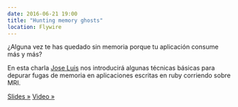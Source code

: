 ```yaml
---
date: 2016-06-21 19:00
title: "Hunting memory ghosts"
location: Flywire
---
```


¿Alguna vez te has quedado sin memoria porque tu aplicación consume más y más?

En esta charla [Jose Luis](https://twitter.com/josacar) nos introducirá algunas técnicas básicas para depurar fugas de memoria en aplicaciones escritas en ruby corriendo sobre MRI.

[Slides »](https://speakerdeck.com/josacar/hunting-memory-ghosts)
[Video »](https://youtu.be/klYySvqPkr8)
